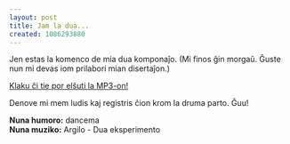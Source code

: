 ```yaml
---
layout: post
title: Jam la dua...
created: 1086293880
---
```

Jen estas la komenco de mia dua komponaĵo.  (Mi finos ĝin morgaŭ.  Ĝuste nun mi devas iom prilabori mian disertaĵon.)

<a href="/files/Argilo%20-%20Dua%20eksperimento.mp3">Klaku ĉi tie por elŝuti la MP3-on!</a>

Denove mi mem ludis kaj registris ĉion krom la druma parto.  Ĝuu!

**Nuna humoro:** dancema  
**Nuna muziko:** Argilo - Dua eksperimento
